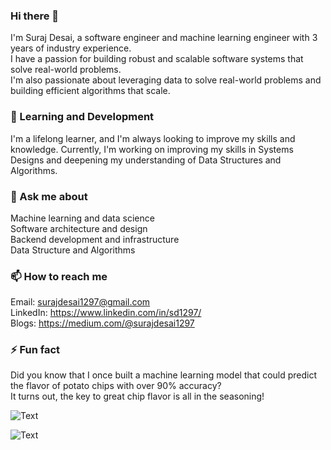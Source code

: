 ### Hi there 👋

I'm Suraj Desai, a software engineer and machine learning engineer with 3 years of industry experience. </br>
I have a passion for building robust and scalable software systems that solve real-world problems. </br>
I'm also passionate about leveraging data to solve real-world problems and building efficient algorithms that scale. </br>

### 🌱 Learning and Development
I'm a lifelong learner, and I'm always looking to improve my skills and knowledge. 
Currently, I'm working on improving my skills in Systems Designs and deepening my 
understanding of Data Structures and Algorithms.

### 💬 Ask me about
Machine learning and data science </br>
Software architecture and design </br>
Backend development and infrastructure </br>
Data Structure and Algorithms </br>

### 📫 How to reach me
Email: surajdesai1297@gmail.com </br>
LinkedIn: https://www.linkedin.com/in/sd1297/ </br>
Blogs: https://medium.com/@surajdesai1297 </br>

### ⚡ Fun fact
Did you know that I once built a machine learning model that could predict the flavor of potato chips with over 90% accuracy?</br>
It turns out, the key to great chip flavor is all in the seasoning!</br>

![Text](https://media.giphy.com/media/v1.Y2lkPTc5MGI3NjExYjRlNzJkOGZkNjE2OTBjZTZlZjI2MzI1MGJiMTNjNmExODc3YTk1MyZjdD1n/dxn6fRlTIShoeBr69N/giphy.gif)

![Text](https://media.giphy.com/media/xT9IgzoKnwFNmISR8I/giphy.gif)


<!--
**suraj1297/suraj1297** is a ✨ _special_ ✨ repository because its `README.md` (this file) appears on your GitHub profile.

Here are some ideas to get you started:

- 🔭 I’m currently working on ...
- 🌱 I’m currently learning ...
- 👯 I’m looking to collaborate on ...
- 🤔 I’m looking for help with ...
- 💬 Ask me about ...
- 📫 How to reach me: ...
- 😄 Pronouns: ...
- ⚡ Fun fact: ...
-->
